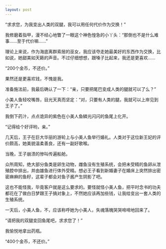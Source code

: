 ```yaml
---
layout: post
---
```


“求求您，为我变出人类的双腿，我可以用任何代价作为交换！”

我修磨着指甲，漫不经心地瞥了一眼这个神色惶急的小丫头：“那倒也不是什么难事……至于代价嘛……”

理论上来说，作为海底离群索居的巫女，我应该夺走她最美好的东西作为交换，比如说，她甜美如天籁的声音。不过仔细想想，跟嗓子比起来，我还是更喜欢……

“200个金币，不还价。”

果然还是更喜欢钱，不愧是我。

准备施法前，我最后确认了一下：“亲，只要把尾巴变成人类的腿就可以了么？”

小美人鱼轻咬嘴唇，目光天真而坚定：“对，只要有人类的腿，我就可以上岸见到王子了。”

我倒下药汁，点点诡异的紫色在小美人鱼鳞光闪闪的鱼尾上化开。

“记得给个好评哟，亲。”

几天后，王子在巨大华丽的游轮上与小美人鱼举行婚礼。人类对于这位新王妃的评价颇高，她美貌温柔善良，还有一副好歌喉。

当晚，王子崩溃的惨叫传遍船舱。

众所周知，绝大部分鱼类是卵生动物，雌鱼没有生殖系统，会把未受精的鱼卵从泄殖腔中排出，并由雄鱼进行体外受精。想必王子看到新婚妻子在婚床上突然排出密密麻麻的鱼籽，这辈子都会对鱼子酱产生阴影了吧。

这也不能怪我，毕竟客户就是这么要求的。要怪就怪小美人鱼，把平时念书的功夫都花在了做白日梦跟王子搞对象上，不然她应该再加些钱，让我给变出一套人类的生殖系统。

一天后，小美人鱼，不，应该称呼她为小美人，失魂落魄哭哭啼啼地回来了。

“请把我的双腿变回鱼尾吧，求求您了！”

我愉悦地拿出药瓶。

“400个金币，不还价。”
